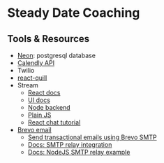 # Steady Date Coaching

## Tools & Resources

- [Neon](https://console.neon.tech/app/projects): postgresql database
- [Calendly API](https://developer.calendly.com/api-docs/4b402d5ab3edd-calendly-developer)
- Twilio
- [react-quill](https://github.com/zenoamaro/react-quill)
- Stream
  - [React docs](https://getstream.io/chat/docs/react/?language=nodejs)
  - [UI docs](https://getstream.io/chat/docs/sdk/react/)
  - [Node backend](https://getstream.io/chat/docs/node/?language=javascript)
  - [Plain JS](https://getstream.io/chat/docs/javascript/?language=javascript)
  - [React chat tutorial](https://getstream.io/chat/react-chat/tutorial/#set-up-your-react-environment)
- [Brevo email](https://app.brevo.com/)
  - [Send transactional emails using Brevo SMTP](https://help.brevo.com/hc/en-us/articles/7924908994450-Send-transactional-emails-using-Brevo-SMTP#h_01HBGSQC9QTGBX5K3JFX74EQJ7)
  - [Docs: SMTP relay integration](https://developers.brevo.com/docs/smtp-integration)
  - [Docs: NodeJS SMTP relay example](https://developers.brevo.com/docs/node-smtp-relay-example)
